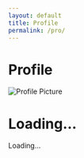 ```yaml
---
layout: default
title: Profile
permalink: /pro/
---
```


# Profile

<div id="profilePage">
  <!-- Profile Section -->
  <div class="profile-container">
    <img id="profilePicture" src="default-avatar.png" alt="Profile Picture">
    <h1 id="profileName">Loading...</h1>
    <p id="profileEmail">Loading...</p>
  </div>

<div id="results-container"></div>


 <div id="results-container" class="results-container">
      <!-- Results will be dynamically loaded here -->
    </div>








<style>
.results-container {
  display: flex;
  flex-direction: column;
  gap: 1.5rem;
}

/* Result Card Styles */
.result-card {
  background: #fff;
  border: 1px solid #ddd;
  border-radius: 5px;
  padding: 1.5rem;
  box-shadow: 0 2px 4px rgba(0, 0, 0, 0.1);
}

.result-card p {
  margin-bottom: 0.5rem;
}

.result-card p strong {
  font-weight: bold;
  color: #555;
}

.result-card hr {
  border: none;
  border-top: 1px solid #eee;
  margin: 1rem 0;
}

.result-card div {
  margin-bottom: 1rem;
}
</style>






<script>
  const apiUrl =
    "https://script.google.com/macros/s/AKfycbw7gi9GqPCwPdFBlmpHTn12dEbLtp1Cq1z8IDJoxqYvsEgjE4HmfXKLrJExfdCz6cgQYw/exec";

  // Display loading state
  function displayLoadingState() {
    const resultsContainer = document.getElementById("results-container");
    if (resultsContainer) {
      resultsContainer.innerHTML = "<p>Loading...</p>";
    } else {
      console.error("results-container not found.");
    }
  }

  // Fetch data by email
  async function fetchDataByEmail(email) {
    try {
      displayLoadingState();
      console.log("Fetching data for email:", email);

      const response = await fetch(`${apiUrl}?email=${encodeURIComponent(email)}`);
      if (!response.ok) {
        console.error(`HTTP Error: ${response.status}`);
        throw new Error(`HTTP error! Status: ${response.status}`);
      }

      const data = await response.json();
      console.log("Raw API Response:", data);

      // Filter data for the given email (case-insensitive)
      const filteredData = data.filter(
        (record) => record.Email?.toLowerCase() === email.toLowerCase()
      );
      console.log("Filtered Data:", filteredData);

      displayResults(filteredData);
    } catch (error) {
      console.error("Fetch Error:", error);
      displayErrorState();
    }
  }

  // Display error state
  function displayErrorState() {
    const resultsContainer = document.getElementById("results-container");
    if (resultsContainer) {
      resultsContainer.innerHTML = "<p>An error occurred while fetching data. Please try again later.</p>";
    } else {
      console.error("results-container not found to display error state.");
    }
  }

  // Format address with fallback values
  function formatAddress(street, city, state, postal, country) {
    return [street, city, state, postal, country]
      .map((part) => escapeHTML(part || "N/A"))
      .join(", ");
  }

  // Escape HTML to prevent injection
  function escapeHTML(str) {
    const element = document.createElement("div");
    if (str) element.innerText = str;
    return element.innerHTML;
  }

  // Display results in the container
  function displayResults(results) {
    const resultsContainer = document.getElementById("results-container");
    if (!resultsContainer) {
      console.error("results-container not found. Cannot display results.");
      return;
    }

    resultsContainer.innerHTML = ""; // Clear previous results

    if (results.length === 0) {
      resultsContainer.innerHTML = "<p>No results found.</p>";
      return;
    }

    // Group results by orderId
    const groupedResults = results.reduce((acc, result) => {
      const { OrderID: orderId } = result;

      if (!acc[orderId]) {
        acc[orderId] = {
          ...result,
          items: [],
          totalAmount: 0,
        };
      }

      const itemTotal =
        parseFloat(result.ItemPrice || 0) * parseInt(result.ItemQuantity || 0, 10);
      acc[orderId].items.push({
        itemName: result.ItemName,
        itemQuantity: result.ItemQuantity,
        itemPrice: result.ItemPrice,
        itemTotal: itemTotal,
      });

      acc[orderId].totalAmount += itemTotal;
      return acc;
    }, {});

    // Create and append result cards
    Object.values(groupedResults).forEach((order) => {
      const resultCard = document.createElement("div");
      resultCard.className = "result-card";

      const itemsHTML = order.items
        .map(
          (item) => `
          <p>Item Name: ${item.itemName || "N/A"}</p>
          <p>Item Quantity: ${item.itemQuantity || "N/A"}</p>
          <p>Item Price: $${parseFloat(item.itemPrice || 0).toFixed(2)}</p>
          <p>Item Total: $${item.itemTotal.toFixed(2)}</p>
          <hr>`
        )
        .join("");

      resultCard.innerHTML = `
        <p><strong>Order ID:</strong> ${order.OrderID || "N/A"}</p>
        <p><strong>Total Amount:</strong> $${parseFloat(order.totalAmount).toFixed(2)}</p>
        <div>${itemsHTML}</div>
        <p><strong>Billing Address:</strong> ${formatAddress(
          order.BillingStreet,
          order.BillingCity,
          order.BillingState,
          order.BillingPostal,
          order.BillingCountry
        )}</p>
        <p><strong>Shipping Address:</strong> ${formatAddress(
          order.ShippingStreet,
          order.ShippingCity,
          order.ShippingState,
          order.ShippingPostal,
          order.ShippingCountry
        )}</p>
        <p><strong>Phone:</strong> ${order.Phone || "N/A"}</p>
        <p><strong>Email:</strong> ${order.Email || "N/A"}</p>
      `;

      resultsContainer.appendChild(resultCard);
    });
  }

  // Get logged-in user's email from localStorage
  function getLoggedInUserEmail() {
    return localStorage.getItem("userEmail") || null;
  }

  // Fetch data on DOMContentLoaded
  document.addEventListener("DOMContentLoaded", () => {
    const userEmail = getLoggedInUserEmail();
    if (userEmail) {
      console.log("User email found:", userEmail);
      fetchDataByEmail(userEmail);
    } else {
      console.warn("No user email found in localStorage.");
    }
  });
</script>


